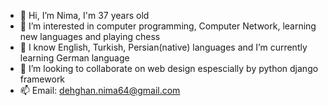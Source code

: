 - 👋 Hi, I’m Nima, I'm 37 years old
- 👀 I’m interested in computer programming, Computer Network, learning new languages and playing chess 
- 🌱 I know English, Turkish, Persian(native) languages and I’m currently learning German language
- 💞️ I’m looking to collaborate on web design espescially by python django framework
- 📫 Email: dehghan.nima64@gmail.com

<!---
NimaDehghan/NimaDehghan is a ✨ special ✨ repository because its `README.md` (this file) appears on your GitHub profile.
You can click the Preview link to take a look at your changes.
--->
